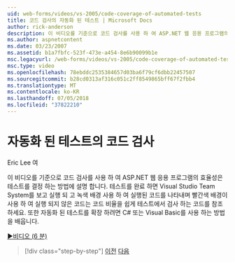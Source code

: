 ```yaml
---
uid: web-forms/videos/vs-2005/code-coverage-of-automated-tests
title: 코드 검사의 자동화 된 테스트 | Microsoft Docs
author: rick-anderson
description: 이 비디오를 기준으로 코드 검사를 사용 하 여 ASP.NET 웹 응용 프로그램의 효율성은 테스트를 결정 하는 방법에 설명 합니다. 테스트 후에 com...
ms.author: aspnetcontent
ms.date: 03/23/2007
ms.assetid: b1a7fbfc-523f-473e-a454-8e6b90099b1e
msc.legacyurl: /web-forms/videos/vs-2005/code-coverage-of-automated-tests
msc.type: video
ms.openlocfilehash: 78ebddc2535384657d03ba6f79cf6dbb22457507
ms.sourcegitcommit: b28cd0313af316c051c2ff8549865bff67f2fbb4
ms.translationtype: MT
ms.contentlocale: ko-KR
ms.lasthandoff: 07/05/2018
ms.locfileid: "37822210"
---
```

<a name="code-coverage-of-automated-tests"></a>자동화 된 테스트의 코드 검사
====================
Eric Lee 여

이 비디오를 기준으로 코드 검사를 사용 하 여 ASP.NET 웹 응용 프로그램의 효율성은 테스트를 결정 하는 방법에 설명 합니다. 테스트를 완료 하면 Visual Studio Team System를 보고 실행 되 고 녹색 배경 사용 하 여 실행된 코드를 나타내며 빨간색 배경이 사용 하 여 실행 되지 않은 코드는 코드 비율을 쉽게 테스트에서 검사 하는 코드를 참조 하세요. 또한 자동화 된 테스트를 확장 하려면 C# 또는 Visual Basic를 사용 하는 방법을 배웁니다.

[&#9654;비디오 (6 분)](https://channel9.msdn.com/Blogs/ASP-NET-Site-Videos/code-coverage-of-automated-tests)

> [!div class="step-by-step"]
> [이전](measuring-the-business-value-of-ajax.md)
> [다음](custom-extraction-rules-and-coded-web-tests.md)
